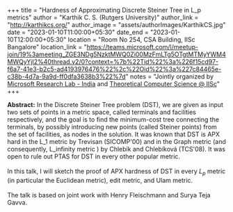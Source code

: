 +++
title = "Hardness of Approximating Discrete Steiner Tree in L_p metrics"
author = "Karthik C. S. (Rutgers University)"
author_link = "http://karthikcs.org/"
author_image = "assets/authorImages/KarthikCS.jpg"
date = "2023-01-10T11:00:00+05:30"
date_end = "2023-01-10T12:00:00+05:30"
location = "Room No 254, CSA Building, IISc Bangalore"
location_link = "https://teams.microsoft.com/l/meetup-join/19%3ameeting_ZGE3NDg5NzktMWQ0Zi00MzFmLTg5OTgtMTMyYWM4MWQyYjI2%40thread.v2/0?context=%7b%22Tid%22%3a%226f15cd97-f6a7-41e3-b2c5-ad4193976476%22%2c%22Oid%22%3a%227c84465e-c38b-4d7a-9a9d-ff0dfa3638b3%22%7d"
notes = "Jointly organized by <a href = "https://www.microsoft.com/en-us/research/lab/microsoft-research-india/" target= "_blank">Microsoft Research Lab - India</a> and <a href='https://www.csa.iisc.ac.in/theoretical-computer-science/' target= "_blank">Theoretical Computer Science @ IISc</a>"
+++

<b>Abstract:</b>
In the Discrete Steiner Tree problem (DST), we are given as input two sets of points in a metric space, called
terminals and facilities respectively, and the goal is to find the minimum-cost tree connecting the terminals, by
possibly introducing new points (called Steiner points) from the set of facilities, as nodes in the solution.
It was known that DST is APX hard in the L_1 metric by Trevisan (SICOMP'00) and in the Graph metric
(and consequently, L_infinity metric ) by Chlebík and Chlebíková (TCS'08). It was open to rule out PTAS for
DST in every other popular metric.
<br><br>
In this talk, I will sketch the proof of APX hardness of DST in every $L_p$ metric (in particular the Euclidean metric),
edit metric, and Ulam metric.
<br><br>
The talk is based on joint work with Henry Fleischmann and Surya Teja Gavva.